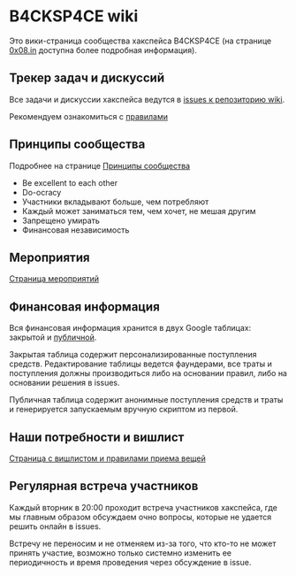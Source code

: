 # B4CKSP4CE wiki

Это вики-страница сообщества хакспейса B4CKSP4CE (на странице [0x08.in](https://0x08.in) доступна более подробная информация).

## Трекер задач и дискуссий

Все задачи и дискуссии хакспейса ведутся в [issues к репозиторию wiki](https://github.com/b4ck5p4c3/wiki/issues).

Рекомендуем ознакомиться с [правилами](/issue_rules.md)

## Принципы сообщества

Подробнее на странице [Принципы сообщества](/community_principles)

* Be excellent to each other
* Do-ocracy
* Участники вкладывают больше, чем потребляют
* Каждый может заниматься тем, чем хочет, не мешая другим
* Запрещено умирать
* Финансовая независимость


## Мероприятия

[Страница мероприятий](/events)

## Финансовая информация

Вся финансовая информация хранится в двух Google таблицах: закрытой и [публичной](https://drive.google.com/open?id=1axxo8_JOMkHQfMpo-TbR6vLCXhowdyu8iZRUjZ59F04).

Закрытая таблица содержит персонализированные поступления средств.
Редактирование таблицы ведется фаундерами, все траты и поступления должны производиться либо на основании правил, либо на основании решения в issues.

Публичная таблица содержит анонимные поступления средств и траты и генерируется запускаемым вручную скриптом из первой.

## Наши потребности и вишлист

[Страница с вишлистом и правилами приема вещей](/needs)

## Регулярная встреча участников

Каждый вторник в 20:00 проходит встреча участников хакспейса, где мы главным образом обсуждаем очно вопросы, которые не удается решить онлайн в issues.

Встречу не переносим и не отменяем из-за того, что кто-то не может принять участие, возможно только системно изменить ее периодичность и время проведения через обсуждение в issue.

